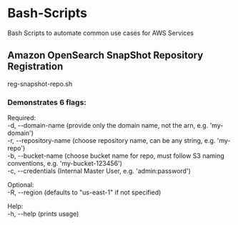 # Bash-Scripts
Bash Scripts to automate common use cases for AWS Services


## Amazon OpenSearch SnapShot Repository Registration
reg-snapshot-repo.sh

### Demonstrates 6 flags:
   Required:\
     -d, --domain-name     (provide only the domain name, not the arn, e.g. 'my-domain')\
     -r, --repository-name (choose repository name, can be any string, e.g. 'my-repo')\
     -b, --bucket-name     (choose bucket name for repo, must follow S3 naming conventions, e.g. 'my-bucket-123456')\
     -c, --credentials    (Internal Master User, e.g. 'admin:password')
     
   Optional:\
     -R, --region         (defaults to "us-east-1" if not specified)
     
   Help:\
     -h, --help           (prints usage)

